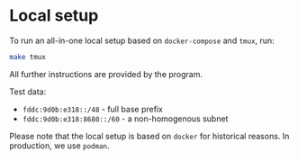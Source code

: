 # Local setup

To run an all-in-one local setup based on `docker-compose` and `tmux`, run:

```bash
make tmux
```

All further instructions are provided by the program.

Test data:

 * `fddc:9d0b:e318::/48` - full base prefix
 * `fddc:9d0b:e318:8680::/60` - a non-homogenous subnet

Please note that the local setup is based on `docker` for historical reasons. In production, we use `podman`.